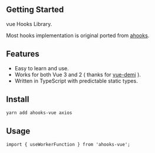 ## Getting Started

vue Hooks Library.

Most hooks implementation is original ported from [ahooks](https://ahooks.js.org/docs).

## Features

- Easy to learn and use.
- Works for both Vue 3 and 2 ( thanks for [vue-demi](https://github.com/antfu/vue-demi) ).
- Written in TypeScript with predictable static types.

## Install

```
yarn add ahooks-vue axios
```

## Usage

```
import { useWorkerFunction } from 'ahooks-vue';
```
